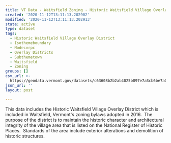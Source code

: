 ```yaml
---
title: VT Data - Waitsfield Zoning - Historic Waitsfield Village Overlay District
created: '2020-11-12T13:11:13.202902'
modified: '2020-11-12T13:11:13.202913'
state: active
type: dataset
tags:
  - Historic Waitsfield Village Overlay District
  - Isothemeboundary
  - Nodecvrpc
  - Overlay Districts
  - Subthemetown
  - Waitsfield
  - Zoning
groups: []
csv_url: >-
  https://geodata.vermont.gov/datasets/c63608b2b2ab4025b897e7a3cb6be7a0_0.csv?outSR=%7B%22latestWkid%22%3A3857%2C%22wkid%22%3A102100%7D
json_url: ''
layout: post

---
```

This data includes the Historic Waitsfield Village Overlay District which is included in Waitsfield, Vermont's zoning bylaws adopted in 2016.  The purpose of the district is to maintain the historic character and architectural integrity of the village area that is listed on the National Register of Historic Places.  Standards of the area include exterior alterations and demolition of historic structures.

